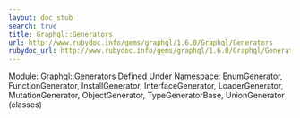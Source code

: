 ```yaml
---
layout: doc_stub
search: true
title: Graphql::Generators
url: http://www.rubydoc.info/gems/graphql/1.6.0/Graphql/Generators
rubydoc_url: http://www.rubydoc.info/gems/graphql/1.6.0/Graphql/Generators
---
```


Module: Graphql::Generators
Defined Under Namespace:
EnumGenerator, FunctionGenerator, InstallGenerator, InterfaceGenerator,
LoaderGenerator, MutationGenerator, ObjectGenerator, TypeGeneratorBase,
UnionGenerator (classes)

